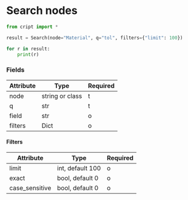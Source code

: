 # Search nodes

```python
from cript import *

result = Search(node="Material", q="tol", filters={"limit": 100})

for r in result:
    print(r)
```



### Fields

| Attribute  | Type             | Required |
|------------|------------------|----------|
| node       | string or class  | t        |
| q          | str              | t        |
| field      | str              | o        |
| filters    | Dict             | o        |


#### Filters

| Attribute  | Type             | Required |
|------------|------------------|----------|
| limit      | int, default 100 | o        |
| exact      | bool, default 0  | o        |
| case_sensitive| bool, default 0 | o      |